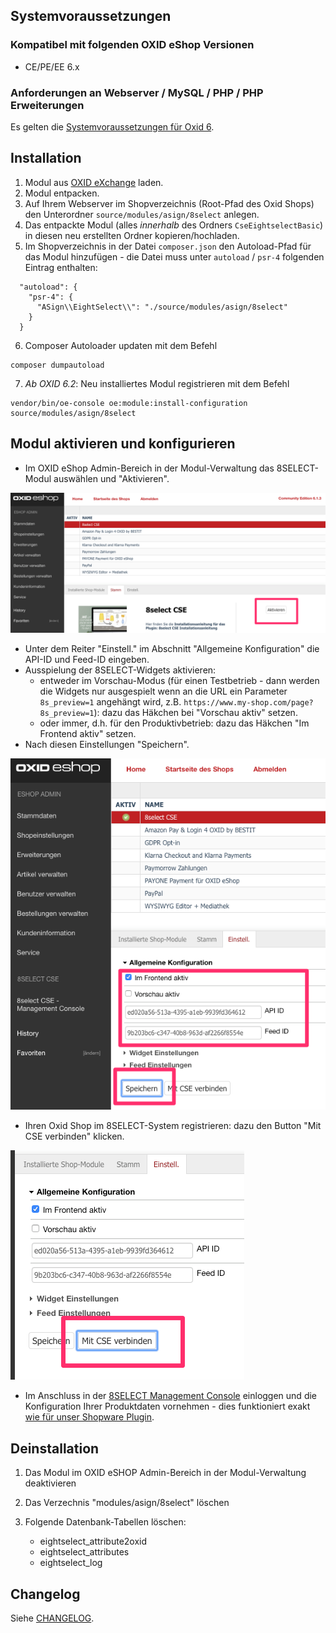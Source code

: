 ## Systemvoraussetzungen

### Kompatibel mit folgenden OXID eShop Versionen

- CE/PE/EE 6.x

### Anforderungen an Webserver / MySQL / PHP / PHP Erweiterungen

Es gelten die [Systemvoraussetzungen für Oxid 6](https://docs.oxid-esales.com/developer/en/6.1/getting_started/installation/server_and_system_requirements.html).

## Installation

1. Modul aus [OXID eXchange](https://exchange.oxid-esales.com/index.php?cl=search&searchparam=8SELECT) laden.
2. Modul entpacken.
3. Auf Ihrem Webserver im Shopverzeichnis (Root-Pfad des Oxid Shops) den Unterordner `source/modules/asign/8select` anlegen.
4. Das entpackte Modul (alles _innerhalb_ des Ordners `CseEightselectBasic`) in diesen neu erstellten Ordner kopieren/hochladen.
5. Im Shopverzeichnis in der Datei `composer.json` den Autoload-Pfad für das Modul hinzufügen - die Datei muss unter `autoload` / `psr-4` folgenden Eintrag enthalten:
```
  "autoload": {
    "psr-4": {
      "ASign\\EightSelect\\": "./source/modules/asign/8select"
    }
  }
```
6. Composer Autoloader updaten mit dem Befehl 
```
composer dumpautoload
```
7. _Ab OXID 6.2_: Neu installiertes Modul registrieren mit dem Befehl 
```
vendor/bin/oe-console oe:module:install-configuration source/modules/asign/8select
```

## Modul aktivieren und konfigurieren

- Im OXID eShop Admin-Bereich in der Modul-Verwaltung das 8SELECT-Modul auswählen und "Aktivieren".

![activate](./oxid-activate.png)

- Unter dem Reiter "Einstell." im Abschnitt "Allgemeine Konfiguration" die API-ID und Feed-ID eingeben.
- Ausspielung der 8SELECT-Widgets aktivieren:
  - entweder im Vorschau-Modus (für einen Testbetrieb - dann werden die Widgets nur ausgespielt wenn an die URL ein Parameter `8s_preview=1` angehängt wird, z.B. `https://www.my-shop.com/page?8s_preview=1`): dazu das Häkchen bei "Vorschau aktiv" setzen.
  - oder immer, d.h. für den Produktivbetrieb: dazu das Häkchen "Im Frontend aktiv" setzen.
- Nach diesen Einstellungen "Speichern".

![config](./oxid-basic-config.png)

- Ihren Oxid Shop im 8SELECT-System registrieren: dazu den Button "Mit CSE verbinden" klicken.

![connect.with-cse](./oxid-connect-with-cse.png)

- Im Anschluss in der [8SELECT Management Console](https://console.8select.io) einloggen und die Konfiguration Ihrer Produktdaten vornehmen - dies funktioniert exakt [wie für unser Shopware Plugin](https://knowledge.8select.com/knowledge/konfiguration-shopware-plugin).


## Deinstallation

1. Das Modul im OXID eSHOP Admin-Bereich in der Modul-Verwaltung deaktivieren
2. Das Verzechnis "modules/asign/8select" löschen
3. Folgende Datenbank-Tabellen löschen:

   - eightselect_attribute2oxid
   - eightselect_attributes
   - eightselect_log

## Changelog

Siehe [CHANGELOG](https://github.com/8select/oxid6-plugin-sob/blob/master/CHANGELOG.md).
